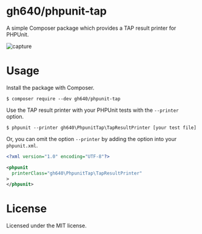 # gh640/phpunit-tap

A simple Composer package which provides a TAP result printer for PHPUnit.

![capture](https://raw.githubusercontent.com/gh640/phpunit-tap/master/assets/capture.gif)


# Usage

Install the package with Composer.

    $ composer require --dev gh640/phpunit-tap

Use the TAP result printer with your PHPUnit tests with the `--printer` option.

    $ phpunit --printer gh640\PhpunitTap\TapResultPrinter [your test file]

Or, you can omit the option `--printer` by adding the option into your `phpunit.xml`.

```xml
<?xml version="1.0" encoding="UTF-8"?>

<phpunit
  printerClass="gh640\PhpunitTap\TapResultPrinter"
>
</phpunit>
```


# License

Licensed under the MIT license.
